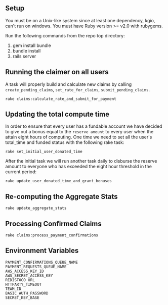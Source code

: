 ## Setup ##
You must be on a Unix-like system since at least one dependency, kgio, can't run on windows.
You must have Ruby version >= v2.0 with rubygems.

Run the following commands from the repo top directory:
1. gem install bundle
2. bundle install
3. rails server

## Running the claimer on all users

A task will properly build and calculate new claims by calling `create_pending_claims`, `set_rate_for_claims`, `submit_pending_claims`.

    rake claims:calculate_rate_and_submit_for_payment

## Updating the total compute time

In order to ensure that every user has a fundable account we have decided to
give out a bonus equal to the `reserve amount` to every user when the attain
eight hours of computing. One time we need to set all the user's total_time
and funded status with the following rake task:

    rake set_initial_user_donated_time

After the initial task we will run another task daily to disburse the reserve
amount to everyone who has exceeded the eight hour threshold in the current period:

    rake update_user_donated_time_and_grant_bonuses

## Re-computing the Aggregate Stats

    rake update_aggregate_stats

## Processing Confirmed Claims

    rake claims:process_payment_confirmations

## Environment Variables

    PAYMENT_CONFIRMATIONS_QUEUE_NAME
    PAYMENT_REQUESTS_QUEUE_NAME
    AWS_ACCESS_KEY_ID
    AWS_SECRET_ACCESS_KEY
    REDISTOGO_URL
    HTTPARTY_TIMEOUT
    TEAM_ID
    BASIC_AUTH_PASSWORD
    SECRET_KEY_BASE

